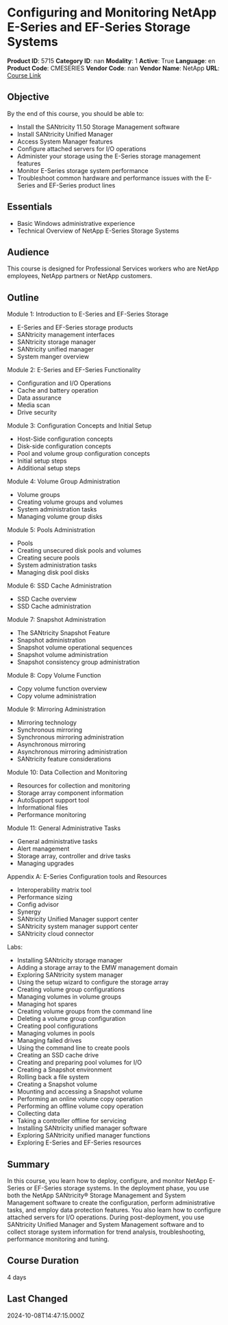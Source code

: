 # Configuring and Monitoring NetApp E-Series and EF-Series Storage Systems

**Product ID**: 5715
**Category ID**: nan
**Modality**: 1
**Active**: True
**Language**: en
**Product Code**: CMESERIES
**Vendor Code**: nan
**Vendor Name**: NetApp
**URL**: [Course Link](https://www.fastlaneus.com/course/netapp-cmeseries)

## Objective
By the end of this course, you should be able to:


- Install the SANtricity 11.50 Storage Management software
- Install SANtricity Unified Manager
- Access System Manager features
- Configure attached servers for I/O operations
- Administer your storage using the E-Series storage management features
- Monitor E-Series storage system performance
- Troubleshoot common hardware and performance issues with the E-Series and EF-Series product lines

## Essentials
- Basic Windows administrative experience
- Technical Overview of NetApp E-Series Storage Systems

## Audience
This course is designed for Professional Services workers who are NetApp employees, NetApp partners or NetApp customers.

## Outline
Module 1: Introduction to E-Series and EF-Series Storage 


- E-Series and EF-Series storage products
- SANtricity management interfaces
- SANtricity storage manager
- SANtricity unified manager
- System manger overview

Module 2: E-Series and EF-Series Functionality


- Configuration and I/O Operations
- Cache and battery operation
- Data assurance
- Media scan
- Drive security

Module 3: Configuration Concepts and Initial Setup


- Host-Side configuration concepts
- Disk-side configuration concepts
- Pool and volume group configuration concepts
- Initial setup steps
- Additional setup steps

Module 4: Volume Group Administration


- Volume groups
- Creating volume groups and volumes
- System administration tasks
- Managing volume group disks

Module 5: Pools Administration


- Pools
- Creating unsecured disk pools and volumes
- Creating secure pools
- System administration tasks
- Managing disk pool disks

Module 6: SSD Cache Administration


- SSD Cache overview
- SSD Cache administration

Module 7: Snapshot Administration


- The SANtricity Snapshot Feature
- Snapshot administration
- Snapshot volume operational sequences
- Snapshot volume administration
- Snapshot consistency group administration

Module 8: Copy Volume Function


- Copy volume function overview
- Copy volume administration

Module 9: Mirroring Administration


- Mirroring technology
- Synchronous mirroring
- Synchronous mirroring administration
- Asynchronous mirroring
- Asynchronous mirroring administration
- SANtricity feature considerations

Module 10: Data Collection and Monitoring


- Resources for collection and monitoring
- Storage array component information
- AutoSupport support tool
- Informational files
- Performance monitoring

Module 11: General Administrative Tasks


- General administrative tasks
- Alert management
- Storage array, controller and drive tasks
- Managing upgrades

Appendix A: E-Series Configuration tools and Resources


- Interoperability matrix tool
- Performance sizing
- Config advisor
- Synergy
- SANtricity Unified Manager support center
- SANtricity system manager support center
- SANtricity cloud connector

Labs: 


- Installing SANtricity storage manager
- Adding a storage array to the EMW management domain
- Exploring SANtricity system manager
- Using the setup wizard to configure the storage array
- Creating volume group configurations
- Managing volumes in volume groups
- Managing hot spares
- Creating volume groups from the command line
- Deleting a volume group configuration
- Creating pool configurations
- Managing volumes in pools
- Managing failed drives
- Using the command line to create pools
- Creating an SSD cache drive
- Creating and preparing pool volumes for I/O
- Creating a Snapshot environment
- Rolling back a file system
- Creating a Snapshot volume
- Mounting and accessing a Snapshot volume
- Performing an online volume copy operation
- Performing an offline volume copy operation
- Collecting data
- Taking a controller offline for servicing
- Installing SANtricity unified manager software
- Exploring SANtricity unified manager functions
- Exploring E-Series and EF-Series resources

## Summary
In this course, you learn how to deploy, configure, and monitor NetApp E-Series or EF-Series storage systems. In the deployment phase, you use both the NetApp SANtricity® Storage Management and System Management software to create the configuration, perform administrative tasks, and employ data protection features. You also learn how to configure attached servers for I/O operations. During post-deployment, you use SANtricity Unified Manager and System Management software and to collect storage system information for trend analysis, troubleshooting, performance monitoring and tuning.

## Course Duration
4 days

## Last Changed
2024-10-08T14:47:15.000Z
